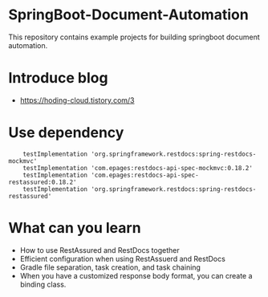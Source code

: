 # SpringBoot-Document-Automation
 This repository contains example projects for building springboot document automation.


# Introduce blog
- https://hoding-cloud.tistory.com/3

# Use dependency
```
    testImplementation 'org.springframework.restdocs:spring-restdocs-mockmvc'
    testImplementation 'com.epages:restdocs-api-spec-mockmvc:0.18.2'
    testImplementation 'com.epages:restdocs-api-spec-restassured:0.18.2'
    testImplementation 'org.springframework.restdocs:spring-restdocs-restassured'
```

# What can you learn
- How to use RestAssured and RestDocs together
- Efficient configuration when using RestAssuerd and RestDocs
- Gradle file separation, task creation, and task chaining
- When you have a customized response body format, you can create a binding class.
